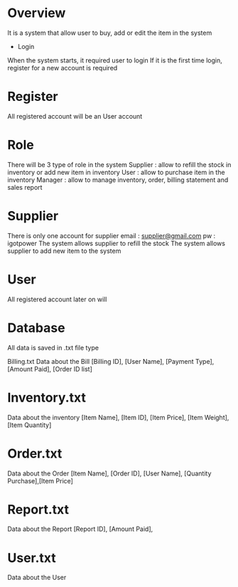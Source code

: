 # Overview
It is a system that allow user to buy, add or edit the item in the system

* Login

When the system starts, it required user to login
If it is the first time login, register for a new account is required

# Register
All registered account will be an User account

# Role
There will be 3 type of role in the system
Supplier    : allow to refill the stock in inventory or add new item in inventory
User        : allow to purchase item in the inventory
Manager     : allow to manage inventory, order, billing statement and sales report

# Supplier
There is only one account for supplier
email       : supplier@gmail.com
pw          : igotpower
The system allows supplier to refill the stock
The system allows supplier to add new item to the system

# User
All registered account later on will 

# Database
All data is saved in .txt file type

Billing.txt
Data about the Bill
[Billing ID], [User Name], [Payment Type], [Amount Paid], [Order ID list]

# Inventory.txt
Data about the inventory
[Item Name], [Item ID], [Item Price], [Item Weight], [Item Quantity]

# Order.txt
Data about the Order
[Item Name], [Order ID], [User Name], [Quantity Purchase],[Item Price]

# Report.txt
Data about the Report
[Report ID], [Amount Paid], 

# User.txt
Data about the User